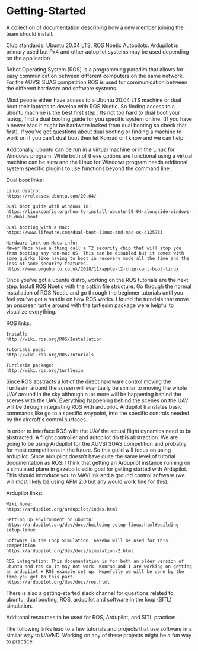 # Getting-Started

A collection of documentation describing how a new member joining the team should install.

Club standards: Ubuntu 20.04 LTS, ROS Noetic
Autopilots: Ardupilot is primary used but Px4 and other autopilot systems may be used depending on the application

Robot Operating System (ROS) is a programming paradim that allows for easy communication between different computers on the same network. For the AUVSI SUAS competition ROS is used for communication between the different hardware and software systems. 

Most people either have access to a Ubuntu 20.04 LTS machine or dual boot their laptops to develop with ROS Noetic. So finding access to a ubuntu machine is the best first step . Its not too hard to dual boot your laptop, find a dual booting guide for you specific system online. (If you have a newer Mac it might be hardware locked from dual booting so check that first). If you’ve got questions about dual booting or finding a machine to work on if you can’t dual boot then let Konrad or I know and we can help.

Additonally, ubuntu can be run in a virtual machine or in the Linux for Windows program. While both of these options are functional using a virtual machine can be slow and the Linux for Windows program needs additonal system specific plugins to use functions beyond the command line. 

Dual boot links:

	Linux distro:
	https://releases.ubuntu.com/20.04/

	Dual boot guide with windows 10:
	https://linuxconfig.org/how-to-install-ubuntu-20-04-alongside-windows-10-dual-boot

	Dual booting with a Mac:
	https://www.lifewire.com/dual-boot-linux-and-mac-os-4125733

	Hardware lock on Macs info:
	Newer Macs have a thing call a T2 security chip that will stop you from booting any non-mac OS. This can be disabled but it comes with some quirks like having to boot in recovery mode all the time and the loss of some security features. 
	https://www.omgubuntu.co.uk/2018/11/apple-t2-chip-cant-boot-linux
	


Once you’ve got a ubuntu distro, working on the ROS tutorials are the next step. Install ROS Noetic with the catkin file structure. Go through the normal installation of ROS Noetic and go through the beginner tutorials until you feel you’ve got a handle on how ROS works. I found the tutorials that move an onscreen turtle around with the turtlesim package were helpful to visualize everything. 

ROS links:

	Install:
	http://wiki.ros.org/ROS/Installation

	Tutorials page:
	http://wiki.ros.org/ROS/Tutorials

	Turtlesim package:
	http://wiki.ros.org/turtlesim



Since ROS abstracts a lot of the direct hardware control moving the Turtlesim around the screen will eventually be similar to moving the whole UAV around in the sky although a lot more will be happening behind the scenes with the UAV. Everything happening behind the scenes on the UAV will be through integrating ROS with ardupilot. Ardupilot translates basic commands,like go to a specific waypoint, into the specific controls needed by the aircraft's control surfaces.

In order to interface ROS with the UAV the actual flight dynamics need to be abstracted. A flight controller and autopilot do this abstraction. We are going to be using Ardupilot for the AUVSI SUAS competition and probably for most competitions in the future. So this guild will focus on using ardupilot. Since ardupilot doesn’t have quite the same level of tutorial documentation as ROS. I think that getting an Ardupilot instance running on a simulated plane in gazebo is solid goal for getting started with Ardupilot. This should introduce you to MAVLink and a ground control software (we will most likely be using APM 2.0 but any would work fine for this).  

Ardupilot links:

	Wiki home:
	https://ardupilot.org/ardupilot/index.html

	Setting up environment on ubuntu:
	https://ardupilot.org/dev/docs/building-setup-linux.html#building-setup-linux

	Software in the Loop Simulation: Gazebo will be used for this competition 
	https://ardupilot.org/dev/docs/simulation-2.html

	ROS integration: This documentation is for both an older version of ubuntu and ros so it may not work. Konrad and I are working on getting an ardupilot + ROS example set up. Hopefully we will be done by the time you get to this part.
	https://ardupilot.org/dev/docs/ros.html


There is also a getting-started slack channel for questions related to ubuntu, dual booting, ROS, ardupilot and software in the loop (SITL) simulation. 


Additonal resources to be used for ROS, Ardupilot, and SITL practice:

The following links lead to a few tutorials and projects that use software in a similar way to UAVND. Working on any of these projects might be a fun way to practice.








  
